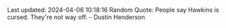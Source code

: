 Last updated: 2024-04-06 10:18:16
Random Quote: People say Hawkins is cursed. They're not way off. - Dustin Henderson
